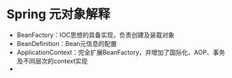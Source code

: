 # Spring 元对象解释

* BeanFactory：IOC思想的具备实现，负责创建及装载对象
* BeanDefinition：Bean元信息的配置
* ApplicationContext：完全扩展BeanFactory，并增加了国际化、AOP、事务及不同层次的context实现
* ​

